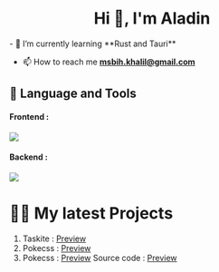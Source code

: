 <h1 align="center">Hi 👋, I'm Aladin</h1>
- 🌱 I’m currently learning **Rust and Tauri**

- 📫 How to reach me **msbih.khalil@gmail.com**

## 📝 Language and Tools

<div style="padding-right:1rem;"> 
<h4>Frontend : </h4>

<img src="https://skillicons.dev/icons?i=html,css,js,vue,vite,svelte,sass,bootstrap,netlify,xd,ps,ai">

<h4>Backend : </h4>

<img src="https://skillicons.dev/icons?i=python,django,flask,fastapi,sqlite,mysql,postgres,mongodb,bash,vim,docker">
</div>
<h1>👨‍💻 My latest Projects</h1>

<div>
  <ol style="padding-right:.5rem;">
    <li>Taskite : <a href="https://github.com/messabih-khalil/taskite" target=blank>Preview</a></li>
    <li>Pokecss : <a href="https://pokecss.vercel.app/" target=blank>Preview</a></li>
    <li>Pokecss : <a href="https://bigotool.vercel.app/" target=blank>Preview</a> Source code : <a href="https://github.com/messabih-khalil/BigO-tool" target=blank>Preview</a></li>
    
  </ol>
</div>

